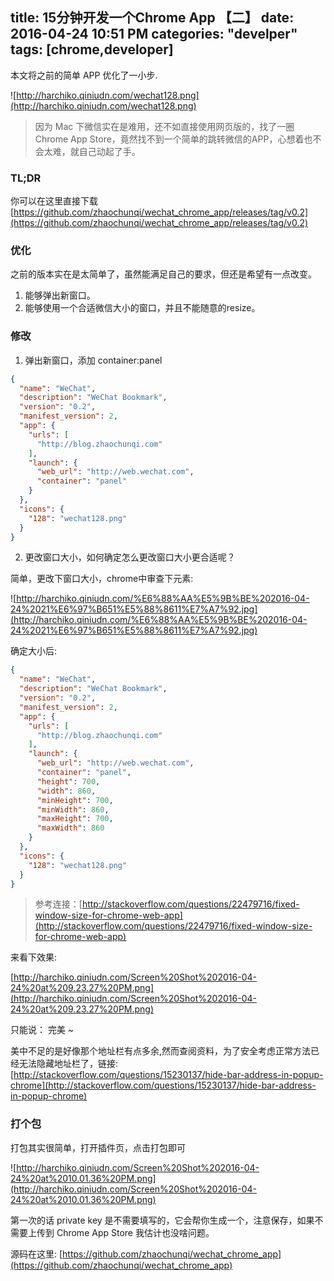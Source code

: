 title: 15分钟开发一个Chrome App 【二】
date: 2016-04-24 10:51 PM
categories: "develper"
tags: [chrome,developer]
---

本文将之前的简单 APP 优化了一小步.

<!--more-->

![http://harchiko.qiniudn.com/wechat128.png](http://harchiko.qiniudn.com/wechat128.png)


> 因为 Mac 下微信实在是难用，还不如直接使用网页版的，找了一圈Chrome App Store，竟然找不到一个简单的跳转微信的APP，心想着也不会太难，就自己动起了手。

### TL;DR

你可以在这里直接下载 [https://github.com/zhaochunqi/wechat_chrome_app/releases/tag/v0.2](https://github.com/zhaochunqi/wechat_chrome_app/releases/tag/v0.2)

### 优化

之前的版本实在是太简单了，虽然能满足自己的要求，但还是希望有一点改变。

1. 能够弹出新窗口。
2. 能够使用一个合适微信大小的窗口，并且不能随意的resize。

### 修改

1. 弹出新窗口，添加 container:panel

```json
{
  "name": "WeChat",
  "description": "WeChat Bookmark",
  "version": "0.2",
  "manifest_version": 2,
  "app": {
    "urls": [
      "http://blog.zhaochunqi.com"
    ],
    "launch": {
      "web_url": "http://web.wechat.com",
      "container": "panel"
    }
  },
  "icons": {
    "128": "wechat128.png"
  }
}

```

2. 更改窗口大小，如何确定怎么更改窗口大小更合适呢？

简单，更改下窗口大小，chrome中审查下元素:

![http://harchiko.qiniudn.com/%E6%88%AA%E5%9B%BE%202016-04-24%2021%E6%97%B651%E5%88%8611%E7%A7%92.jpg](http://harchiko.qiniudn.com/%E6%88%AA%E5%9B%BE%202016-04-24%2021%E6%97%B651%E5%88%8611%E7%A7%92.jpg)

确定大小后:

```json
{
  "name": "WeChat",
  "description": "WeChat Bookmark",
  "version": "0.2",
  "manifest_version": 2,
  "app": {
    "urls": [
      "http://blog.zhaochunqi.com"
    ],
    "launch": {
      "web_url": "http://web.wechat.com",
      "container": "panel",
      "height": 700,
      "width": 860,
      "minHeight": 700,
      "minWidth": 860,
      "maxHeight": 700,
      "maxWidth": 860
    }
  },
  "icons": {
    "128": "wechat128.png"
  }
}
```
> 参考连接：[http://stackoverflow.com/questions/22479716/fixed-window-size-for-chrome-web-app](http://stackoverflow.com/questions/22479716/fixed-window-size-for-chrome-web-app)

来看下效果:

[http://harchiko.qiniudn.com/Screen%20Shot%202016-04-24%20at%209.23.27%20PM.png](http://harchiko.qiniudn.com/Screen%20Shot%202016-04-24%20at%209.23.27%20PM.png)

只能说： 完美 ~

美中不足的是好像那个地址栏有点多余,然而查阅资料，为了安全考虑正常方法已经无法隐藏地址栏了，链接: [http://stackoverflow.com/questions/15230137/hide-bar-address-in-popup-chrome](http://stackoverflow.com/questions/15230137/hide-bar-address-in-popup-chrome)


### 打个包

打包其实很简单，打开插件页，点击打包即可

![http://harchiko.qiniudn.com/Screen%20Shot%202016-04-24%20at%2010.01.36%20PM.png](http://harchiko.qiniudn.com/Screen%20Shot%202016-04-24%20at%2010.01.36%20PM.png)

第一次的话 private key 是不需要填写的，它会帮你生成一个，注意保存，如果不需要上传到 Chrome App Store 我估计也没啥问题。


源码在这里: [https://github.com/zhaochunqi/wechat_chrome_app](https://github.com/zhaochunqi/wechat_chrome_app)
